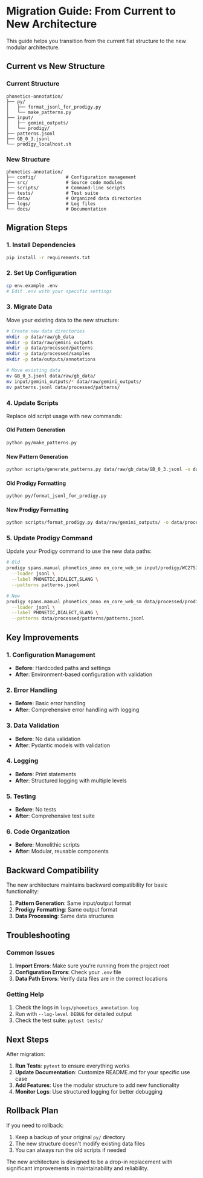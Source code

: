 # Migration Guide: From Current to New Architecture

This guide helps you transition from the current flat structure to the new modular architecture.

## Current vs New Structure

### Current Structure
```
phonetics-annotation/
├── py/
│   ├── format_jsonl_for_prodigy.py
│   └── make_patterns.py
├── input/
│   ├── gemini_outputs/
│   └── prodigy/
├── patterns.jsonl
├── GB_0_3.jsonl
└── prodigy_localhost.sh
```

### New Structure
```
phonetics-annotation/
├── config/           # Configuration management
├── src/              # Source code modules
├── scripts/          # Command-line scripts
├── tests/            # Test suite
├── data/             # Organized data directories
├── logs/             # Log files
└── docs/             # Documentation
```

## Migration Steps

### 1. Install Dependencies

```bash
pip install -r requirements.txt
```

### 2. Set Up Configuration

```bash
cp env.example .env
# Edit .env with your specific settings
```

### 3. Migrate Data

Move your existing data to the new structure:

```bash
# Create new data directories
mkdir -p data/raw/gb_data
mkdir -p data/raw/gemini_outputs
mkdir -p data/processed/patterns
mkdir -p data/processed/samples
mkdir -p data/outputs/annotations

# Move existing data
mv GB_0_3.jsonl data/raw/gb_data/
mv input/gemini_outputs/* data/raw/gemini_outputs/
mv patterns.jsonl data/processed/patterns/
```

### 4. Update Scripts

Replace old script usage with new commands:

#### Old Pattern Generation
```bash
python py/make_patterns.py
```

#### New Pattern Generation
```bash
python scripts/generate_patterns.py data/raw/gb_data/GB_0_3.jsonl -o data/processed/patterns/patterns.jsonl
```

#### Old Prodigy Formatting
```bash
python py/format_jsonl_for_prodigy.py
```

#### New Prodigy Formatting
```bash
python scripts/format_prodigy.py data/raw/gemini_outputs/ -o data/processed/prodigy_ready/
```

### 5. Update Prodigy Command

Update your Prodigy command to use the new data paths:

```bash
# Old
prodigy spans.manual phonetics_anno en_core_web_sm input/prodigy/WC27513_dialogue.jsonl \
  --loader jsonl \
  --label PHONETIC,DIALECT,SLANG \
  --patterns patterns.jsonl

# New
prodigy spans.manual phonetics_anno en_core_web_sm data/processed/prodigy_ready/WC27513_dialogue.jsonl \
  --loader jsonl \
  --label PHONETIC,DIALECT,SLANG \
  --patterns data/processed/patterns/patterns.jsonl
```

## Key Improvements

### 1. Configuration Management
- **Before**: Hardcoded paths and settings
- **After**: Environment-based configuration with validation

### 2. Error Handling
- **Before**: Basic error handling
- **After**: Comprehensive error handling with logging

### 3. Data Validation
- **Before**: No data validation
- **After**: Pydantic models with validation

### 4. Logging
- **Before**: Print statements
- **After**: Structured logging with multiple levels

### 5. Testing
- **Before**: No tests
- **After**: Comprehensive test suite

### 6. Code Organization
- **Before**: Monolithic scripts
- **After**: Modular, reusable components

## Backward Compatibility

The new architecture maintains backward compatibility for basic functionality:

1. **Pattern Generation**: Same input/output format
2. **Prodigy Formatting**: Same output format
3. **Data Processing**: Same data structures

## Troubleshooting

### Common Issues

1. **Import Errors**: Make sure you're running from the project root
2. **Configuration Errors**: Check your `.env` file
3. **Data Path Errors**: Verify data files are in the correct locations

### Getting Help

1. Check the logs in `logs/phonetics_annotation.log`
2. Run with `--log-level DEBUG` for detailed output
3. Check the test suite: `pytest tests/`

## Next Steps

After migration:

1. **Run Tests**: `pytest` to ensure everything works
2. **Update Documentation**: Customize README.md for your specific use case
3. **Add Features**: Use the modular structure to add new functionality
4. **Monitor Logs**: Use structured logging for better debugging

## Rollback Plan

If you need to rollback:

1. Keep a backup of your original `py/` directory
2. The new structure doesn't modify existing data files
3. You can always run the old scripts if needed

The new architecture is designed to be a drop-in replacement with significant improvements in maintainability and reliability.
